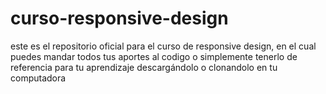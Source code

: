 curso-responsive-design
=======================

este es el repositorio oficial para el curso de responsive design, en el cual puedes mandar todos tus aportes 
al codigo o simplemente tenerlo de referencia para tu aprendizaje descargándolo o clonandolo en tu computadora